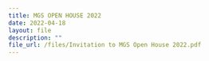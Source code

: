 ```yaml
---
title: MGS OPEN HOUSE 2022
date: 2022-04-18
layout: file
description: ""
file_url: /files/Invitation to MGS Open House 2022.pdf
---
```

